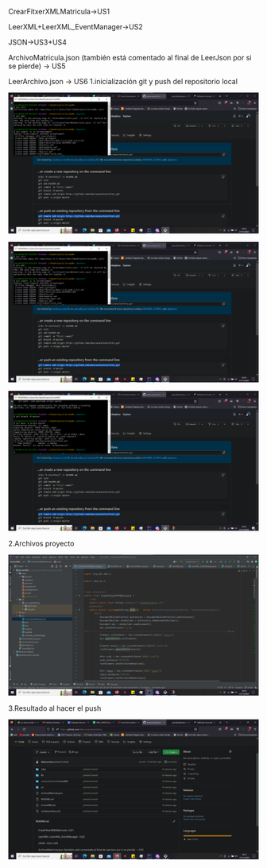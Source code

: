 CrearFitxerXMLMatricula→US1

LeerXML+LeerXML_EventManager→US2

JSON→US3+US4

ArchivoMatricula.json (también está comentado al final de LeerJson por si se pierde) → US5

LeerArchivo.json → US6
1.inicialización git y push del repositorio local

![](images/image1.png)

![](images/image1.png)

![](images/image3.png)

2.Archivos proyecto

![](images/image4.png)

3.Resultado al hacer el push

![](images/image2.png)